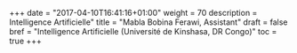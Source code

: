 +++
date = "2017-04-10T16:41:16+01:00"
weight = 70
description = Intelligence Artificielle"
title = "Mabla Bobina Ferawi, Assistant"
draft = false
bref =  "Intelligence Artificielle (Université de Kinshasa, DR Congo)"
toc = true
+++

